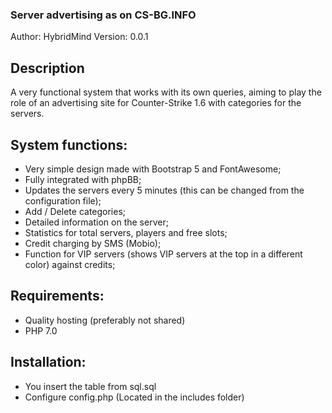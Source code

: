 ### Server advertising as on CS-BG.INFO
Author: HybridMind
Version: 0.0.1

## Description
A very functional system that works with its own queries, aiming to play the role of an advertising site for Counter-Strike 1.6 with categories for the servers.

## System functions:
- Very simple design made with Bootstrap 5 and FontAwesome;
- Fully integrated with phpBB;
- Updates the servers every 5 minutes (this can be changed from the configuration file);
- Add / Delete categories;
- Detailed information on the server;
- Statistics for total servers, players and free slots;
- Credit charging by SMS (Mobio);
- Function for VIP servers (shows VIP servers at the top in a different color) against credits;

## Requirements:
- Quality hosting (preferably not shared)
- PHP 7.0

## Installation:
- You insert the table from sql.sql
- Configure config.php (Located in the includes folder)
